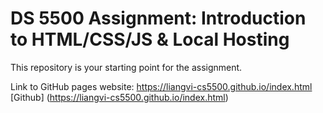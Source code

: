 # DS 5500 Assignment: Introduction to HTML/CSS/JS & Local Hosting

This repository is your starting point for the assignment.

Link to GitHub pages website: https://liangvi-cs5500.github.io/index.html [Github] (https://liangvi-cs5500.github.io/index.html)
